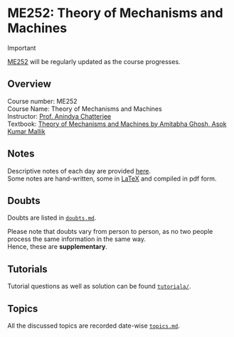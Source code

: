 # ME252: Theory of Mechanisms and Machines

> [!IMPORTANT]
> [ME252](https://github.com/tanvincible/iitk/tree/main/sem4/ME252) will be regularly updated as the course progresses.

## Overview

Course number: ME252  
Course Name: Theory of Mechanisms and Machines  
Instructor: [Prof. Anindya Chatterjee]()  
Textbook: [Theory of Mechanisms and Machines by Amitabha Ghosh, Asok Kumar Mallik](https://www.google.co.in/books/edition/Theory_of_Mechanisms_and_Machines/mQLYAAAACAAJ?hl=en)

## Notes

Descriptive notes of each day are provided [here]().  
Some notes are hand-written, some in [LaTeX](https://www.latex-project.org/) and compiled in pdf form.

<!--TODO: Add Notes-->

## Doubts

Doubts are listed in [`doubts.md`](https://github.com/tanvincible/iitk/tree/main/sem4/ME252/doubts.md).

Please note that doubts vary from person to person, as no two people process the same information in the same way.  
Hence, these are **supplementary**.

## Tutorials

Tutorial questions as well as solution can be found [`tutoriala/`](https://github.com/tanvincible/iitk/tree/main/sem4/ME252/tutorials).

## Topics

All the discussed topics are recorded date-wise [`topics.md`](https://github.com/tanvincible/iitk/tree/main/sem4/ME252/topics.md).
